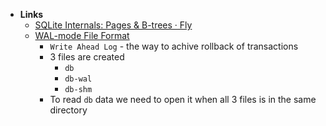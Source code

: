 - **Links**
	- [SQLite Internals: Pages & B-trees · Fly](https://fly.io/blog/sqlite-internals-btree/)
	- [WAL-mode File Format](https://www.sqlite.org/walformat.html)
		- `Write Ahead Log` - the way to achive rollback of transactions
		- 3 files are created
			- `db`
			- `db-wal`
			- `db-shm`
		- To read `db` data we need to open it when all 3 files is in the same directory 